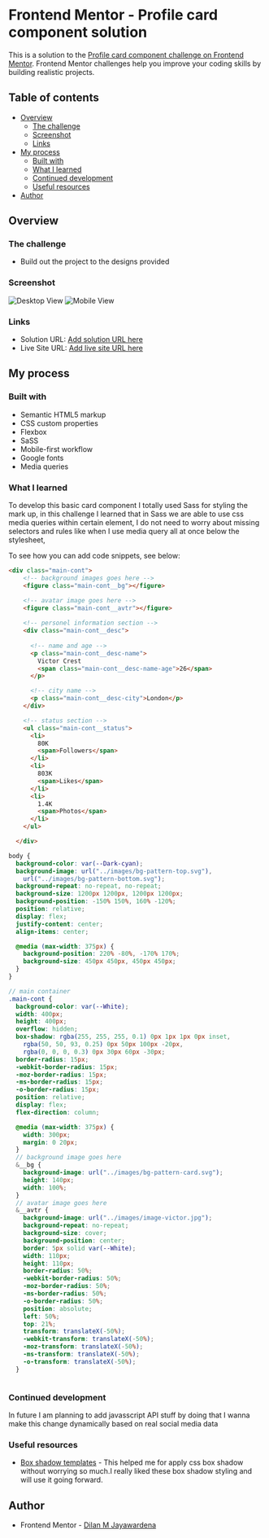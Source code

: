 # Frontend Mentor - Profile card component solution

This is a solution to the [Profile card component challenge on Frontend Mentor](https://www.frontendmentor.io/challenges/profile-card-component-cfArpWshJ). Frontend Mentor challenges help you improve your coding skills by building realistic projects. 

## Table of contents

- [Overview](#overview)
  - [The challenge](#the-challenge)
  - [Screenshot](#screenshot)
  - [Links](#links)
- [My process](#my-process)
  - [Built with](#built-with)
  - [What I learned](#what-i-learned)
  - [Continued development](#continued-development)
  - [Useful resources](#useful-resources)
- [Author](#author)

## Overview

### The challenge

- Build out the project to the designs provided

### Screenshot

![Desktop View](./images/screenshots/DesktopView.png)
![Mobile View](./images/screenshots/MobileView.png)


### Links

- Solution URL: [Add solution URL here](https://your-solution-url.com)
- Live Site URL: [Add live site URL here](https://your-live-site-url.com)

## My process

### Built with

- Semantic HTML5 markup
- CSS custom properties
- Flexbox
- SaSS
- Mobile-first workflow
- Google fonts
- Media queries

### What I learned

To develop this basic card component I totally used Sass for styling the mark up, in this challenge I learned that in Sass we are able to use css media queries within certain element, I do not need to worry about missing selectors and rules like when I use media query all at once below the stylesheet,

To see how you can add code snippets, see below:

```html
<div class="main-cont">
    <!-- background images goes here -->
    <figure class="main-cont__bg"></figure>

    <!-- avatar image goes here -->
    <figure class="main-cont__avtr"></figure>
    
    <!-- personel information section -->
    <div class="main-cont__desc">
      
      <!-- name and age -->
      <p class="main-cont__desc-name">
        Victor Crest
        <span class="main-cont__desc-name-age">26</span>
      </p>

      <!-- city name -->
      <p class="main-cont__desc-city">London</p>
    </div>

    <!-- status section -->
    <ul class="main-cont__status">
      <li>
        80K
        <span>Followers</span>
      </li>
      <li>
        803K
        <span>Likes</span>
      </li>
      <li>
        1.4K
        <span>Photos</span>
      </li>
    </ul>

  </div>
```
```scss
body {
  background-color: var(--Dark-cyan);
  background-image: url("../images/bg-pattern-top.svg"),
    url("../images/bg-pattern-bottom.svg");
  background-repeat: no-repeat, no-repeat;
  background-size: 1200px 1200px, 1200px 1200px;
  background-position: -150% 150%, 160% -120%;
  position: relative;
  display: flex;
  justify-content: center;
  align-items: center;

  @media (max-width: 375px) {
    background-position: 220% -80%, -170% 170%;
    background-size: 450px 450px, 450px 450px;
  }
}

// main container
.main-cont {
  background-color: var(--White);
  width: 400px;
  height: 400px;
  overflow: hidden;
  box-shadow: rgba(255, 255, 255, 0.1) 0px 1px 1px 0px inset,
    rgba(50, 50, 93, 0.25) 0px 50px 100px -20px,
    rgba(0, 0, 0, 0.3) 0px 30px 60px -30px;
  border-radius: 15px;
  -webkit-border-radius: 15px;
  -moz-border-radius: 15px;
  -ms-border-radius: 15px;
  -o-border-radius: 15px;
  position: relative;
  display: flex;
  flex-direction: column;

  @media (max-width: 375px) {
    width: 300px;
    margin: 0 20px;
  }
  // background image goes here
  &__bg {
    background-image: url("../images/bg-pattern-card.svg");
    height: 140px;
    width: 100%;
  }
  // avatar image goes here
  &__avtr {
    background-image: url("../images/image-victor.jpg");
    background-repeat: no-repeat;
    background-size: cover;
    background-position: center;
    border: 5px solid var(--White);
    width: 110px;
    height: 110px;
    border-radius: 50%;
    -webkit-border-radius: 50%;
    -moz-border-radius: 50%;
    -ms-border-radius: 50%;
    -o-border-radius: 50%;
    position: absolute;
    left: 50%;
    top: 21%;
    transform: translateX(-50%);
    -webkit-transform: translateX(-50%);
    -moz-transform: translateX(-50%);
    -ms-transform: translateX(-50%);
    -o-transform: translateX(-50%);
  }
```
```js
```

### Continued development

In future I am planning to add javasscript API stuff by doing that I wanna make this change dynamically based on real social media data



### Useful resources

- [Box shadow templates](https://getcssscan.com/css-box-shadow-examples) - This helped me for apply css box shadow without worrying so much.I really liked these box shadow styling and will use it going forward.

## Author

- Frontend Mentor - [Dilan M Jayawardena](https://www.frontendmentor.io/profile/iamdylanmj)



